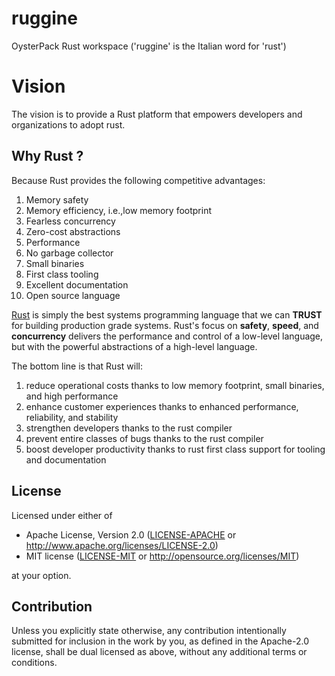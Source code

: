 # ruggine
OysterPack Rust workspace ('ruggine' is the Italian word for 'rust')

# Vision
The vision is to provide a Rust platform that empowers developers and organizations to adopt rust.

## Why Rust ?
Because Rust provides the following competitive advantages:

1. Memory safety
2. Memory efficiency, i.e.,low memory footprint
3. Fearless concurrency
4. Zero-cost abstractions 
5. Performance 
6. No garbage collector
7. Small binaries
8. First class tooling
9. Excellent documentation
10. Open source language

[Rust](https://www.rust-lang.org) is simply the best systems programming language that we can **TRUST** for building production grade systems.
Rust's focus on **safety**, **speed**, and **concurrency** delivers the performance and control of a low-level language, but with the powerful abstractions of a high-level language.

The bottom line is that Rust will:
1. reduce operational costs thanks to low memory footprint, small binaries, and high performance 
2. enhance customer experiences thanks to enhanced performance, reliability, and stability
3. strengthen developers thanks to the rust compiler
4. prevent entire classes of bugs thanks to the rust compiler
5. boost developer productivity thanks to rust first class support for tooling and documentation

## License

Licensed under either of

 * Apache License, Version 2.0
   ([LICENSE-APACHE](LICENSE-APACHE) or http://www.apache.org/licenses/LICENSE-2.0)
 * MIT license
   ([LICENSE-MIT](LICENSE-MIT) or http://opensource.org/licenses/MIT)

at your option.

## Contribution

Unless you explicitly state otherwise, any contribution intentionally submitted for inclusion in the work by you,
as defined in the Apache-2.0 license, shall be dual licensed as above, without any additional terms or conditions.
